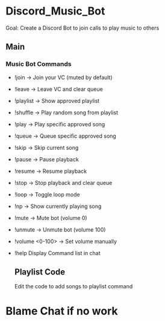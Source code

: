 # Discord_Music_Bot
Goal: Create a Discord Bot to join calls to play music to others

## Main 
### Music Bot Commands
- !join → Join your VC (muted by default)
- !leave → Leave VC and clear queue
- !playlist → Show approved playlist
- !shuffle → Play random song from playlist
- !play <song> → Play specific approved song
- !queue <song> → Queue specific approved song
- !skip → Skip current song
- !pause → Pause playback
- !resume → Resume playback
- !stop → Stop playback and clear queue
- !loop → Toggle loop mode
- !np → Show currently playing song
- !mute → Mute bot (volume 0)
- !unmute → Unmute bot (volume 100)
- !volume <0-100> → Set volume manually
- !help Display Command list in chat

  ## Playlist Code
  Edit the code to add songs to playlist command

# Blame Chat if no work
